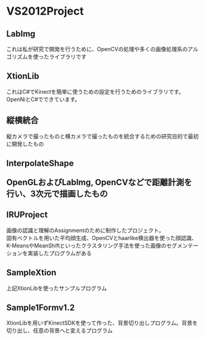 VS2012Project
=============
<h2>LabImg</h2>
<p>これは私が研究で開発を行うために、OpenCVの処理や多くの画像処理系のアルゴリズムを使ったライブラリです</p>
<h2>XtionLib</h2>
<p>これはC#でKinectを簡単に使うための設定を行うためのライブラリです。OpenNiとC#でできています。</p>
<h2>縦横統合</h2>
<p>縦カメラで撮ったものと横カメラで撮ったものを統合するための研究目的で最初に開発したもの</p>
<h2>InterpolateShape</p>
<p>OpenGLおよびLabImg, OpenCVなどで距離計測を行い、3次元で描画したもの</p>
<h2>IRUProject</h2>
<p>画像の認識と理解のAssignmentのために制作したプロジェクト。</br>固有ベクトルを用いた平均顔生成、OpenCVとhaarlike検出器を使った顔認識、K-MeansやMeanShiftといったクラスタリング手法を使った画像のセグメンテーションを実装したプログラムがある</p>
<h2>SampleXtion</h2>
<p>上記XtionLibを使ったサンプルプログラム</p>
<h2>Sample1Formv1.2</h2>
<p>XtionLibを用いずKinectSDKを使って作った、背景切り出しプログラム。背景を切り出し、任意の背景へと変えるプログラム</p>

